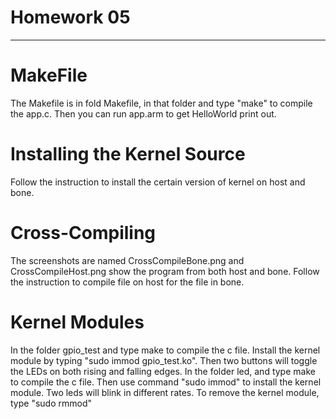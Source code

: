 # Homework 05
-------
# MakeFile 
The Makefile is in fold Makefile, in that folder and type "make" to compile the app.c. Then you can run app.arm to get HelloWorld print out.

# Installing the Kernel Source
Follow the instruction to install the certain version of kernel on host and bone.

# Cross-Compiling
The screenshots are named CrossCompileBone.png and CrossCompileHost.png show the program from both host and bone.
Follow the instruction to compile file on host for the file in bone. 

# Kernel Modules
In the folder gpio_test and type make to compile the c file. Install the kernel module by typing "sudo immod gpio_test.ko".
Then two buttons will toggle the LEDs on both rising and falling edges. 
In the folder led, and type make to compile the c file. Then use command "sudo immod" to install the kernel module. 
Two leds will blink in different rates. 
To remove the kernel module, type "sudo rmmod"